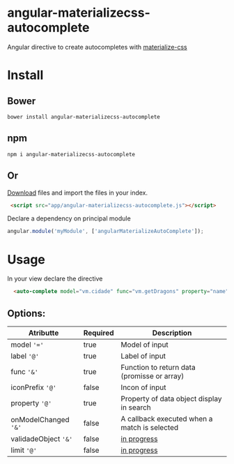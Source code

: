 # angular-materializecss-autocomplete
Angular directive to create autocompletes with [materialize-css](http://materializecss.com/)

# Install

## Bower
`bower install angular-materializecss-autocomplete`

## npm
`npm i angular-materializecss-autocomplete`


## Or 
[Download](http://github.com/marcosflorencio/angular-materializecss-autocomplete/zipball/master/) files and import the files in your index.  
  
```html
 <script src="app/angular-materializecss-autocomplete.js"></script>
```  

Declare a dependency on principal module  
```javascript
angular.module('myModule', ['angularMaterializeAutoComplete']);
```

# Usage
In your view declare the directive  

```html
  <auto-complete model="vm.cidade" func="vm.getDragons" property="name" icon-prefix="textsms" label="olosco"></auto-complete>
```
## Options:

| Atributte           | Required  | Description  |
| -------------       | --------- |------------- |
| model `'='`         | true      | Model of input|
| label `'@'`         | true      | Label of input|
| func `'&'`          | true      | Function to return data (promisse or array) |
| iconPrefix `'@'`    | false     | Incon of input|
| property `'@'`      | true      | Property of data object display in search|
| onModelChanged `'&'`| false     | A callback executed when a match is selected|
| validadeObject `'&'`| false     | [in progress](https://github.com/marcosflorencio/angular-materializecss-autocomplete/issues/4) |
| limit `'@'`         | false     | [in progress](https://github.com/marcosflorencio/angular-materializecss-autocomplete/issues/6)|

